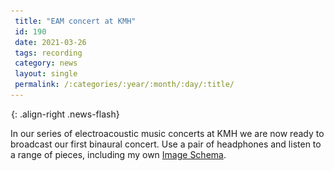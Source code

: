 ```yaml
---
 title: "EAM concert at KMH"
 id: 190
 date: 2021-03-26
 tags: recording
 category: news
 layout: single
 permalink: /:categories/:year/:month/:day/:title/
---
```

![image-right](/assets/images/spacer.gif){: .align-right .news-flash}

In our series of electroacoustic music concerts at KMH we are now ready to broadcast our first binaural concert. Use a pair of headphones and listen to a range of pieces, including my own <a href="http://www.henrikfrisk.com/index.jsp?metaId=music&id=comp&field=id&query=22&show=1#22">Image Schema</a>.

